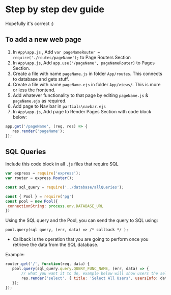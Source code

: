 # Step by step dev guide
Hopefully it's correct :)
## To add a new web page
 1. In `App\app.js` , Add `var pageNameRouter = require('./routes/pageName');` to Page Routers Section
 2. In `App\app.js`, Add `app.use('/pageName', pageNameRouter)` to Pages Section.
 3. Create a file with name `pageName.js` in folder `App/routes`. This connects to database and gets stuff.
 4. Create a file with name `pageName.ejs` in folder `App/views/`. This is more or less the frontend.
 5. Add whatever functionality to that page by editing `pageName.js` & `pageName.ejs` as required.
 6. Add page to Nav bar in `partials\navbar.ejs`
 7. In `App\app.js`, Add page to Render Pages Section with code block below: 
 ```javascript
 app.get('/pageName', (req, res) => {
	res.render('pageName');
});
```
## SQL Queries
Include this code block in all `.js` files that require SQL

 ```javascript
var express = require('express');
var router = express.Router();

const sql_query = require('../database/allQueries');

const { Pool } = require('pg')
const pool = new Pool({
  connectionString: process.env.DATABASE_URL
})
```
Using the SQL query and the Pool, you can send the query to SQL using:

`pool.query(sql query, (err, data) => /* callback */ );`
- Callback is the operation that you are going to perform once you retrieve the data from the
SQL database.

Example:
 ```javascript
router.get('/', function(req, data) {
	pool.query(sql_query.query.QUERY_FUNC_NAME, (err, data) => {
        // what you want it to do, example below will show users the select page and display all Users 
        res.render('select', { title: 'Select All Users', usersInfo: data.rows });
	});
});
```